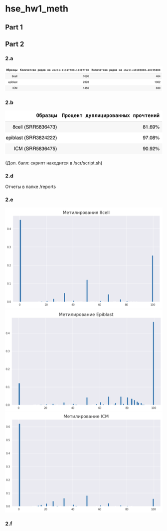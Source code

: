 # hse_hw1_meth
## Part 1

## Part 2
### 2.a

![alt](./screenshots/task2a.png)

### 2.b

![alt](./screenshots/task2b.png)

(Доп. балл: скрипт находится в /scr/script.sh)

### 2.d

Отчеты в папке /reports

### 2.e

![alt](./screenshots/graph8cell.png)
![alt](./screenshots/graphepi.png)
![alt](./screenshots/graphicm.png)

### 2.f
